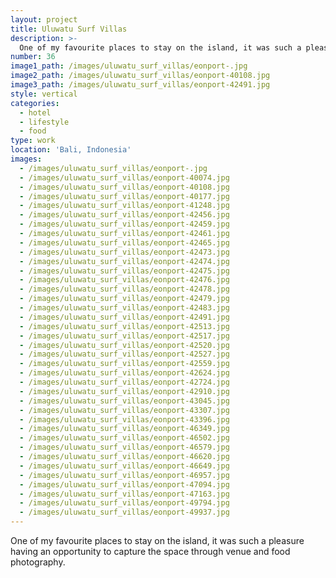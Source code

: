 ```yaml
---
layout: project
title: Uluwatu Surf Villas
description: >-
  One of my favourite places to stay on the island, it was such a pleasure having an opportunity to capture the space through venue and food photography.
number: 36
image1_path: /images/uluwatu_surf_villas/eonport-.jpg
image2_path: /images/uluwatu_surf_villas/eonport-40108.jpg
image3_path: /images/uluwatu_surf_villas/eonport-42491.jpg
style: vertical
categories:
  - hotel
  - lifestyle
  - food
type: work
location: 'Bali, Indonesia'
images:
  - /images/uluwatu_surf_villas/eonport-.jpg
  - /images/uluwatu_surf_villas/eonport-40074.jpg
  - /images/uluwatu_surf_villas/eonport-40108.jpg
  - /images/uluwatu_surf_villas/eonport-40177.jpg
  - /images/uluwatu_surf_villas/eonport-41248.jpg
  - /images/uluwatu_surf_villas/eonport-42456.jpg
  - /images/uluwatu_surf_villas/eonport-42459.jpg
  - /images/uluwatu_surf_villas/eonport-42461.jpg
  - /images/uluwatu_surf_villas/eonport-42465.jpg
  - /images/uluwatu_surf_villas/eonport-42473.jpg
  - /images/uluwatu_surf_villas/eonport-42474.jpg
  - /images/uluwatu_surf_villas/eonport-42475.jpg
  - /images/uluwatu_surf_villas/eonport-42476.jpg
  - /images/uluwatu_surf_villas/eonport-42478.jpg
  - /images/uluwatu_surf_villas/eonport-42479.jpg
  - /images/uluwatu_surf_villas/eonport-42483.jpg
  - /images/uluwatu_surf_villas/eonport-42491.jpg
  - /images/uluwatu_surf_villas/eonport-42513.jpg
  - /images/uluwatu_surf_villas/eonport-42517.jpg
  - /images/uluwatu_surf_villas/eonport-42520.jpg
  - /images/uluwatu_surf_villas/eonport-42527.jpg
  - /images/uluwatu_surf_villas/eonport-42559.jpg
  - /images/uluwatu_surf_villas/eonport-42624.jpg
  - /images/uluwatu_surf_villas/eonport-42724.jpg
  - /images/uluwatu_surf_villas/eonport-42910.jpg
  - /images/uluwatu_surf_villas/eonport-43045.jpg
  - /images/uluwatu_surf_villas/eonport-43307.jpg
  - /images/uluwatu_surf_villas/eonport-43396.jpg
  - /images/uluwatu_surf_villas/eonport-46349.jpg
  - /images/uluwatu_surf_villas/eonport-46502.jpg
  - /images/uluwatu_surf_villas/eonport-46579.jpg
  - /images/uluwatu_surf_villas/eonport-46620.jpg
  - /images/uluwatu_surf_villas/eonport-46649.jpg
  - /images/uluwatu_surf_villas/eonport-46957.jpg
  - /images/uluwatu_surf_villas/eonport-47094.jpg
  - /images/uluwatu_surf_villas/eonport-47163.jpg
  - /images/uluwatu_surf_villas/eonport-49794.jpg
  - /images/uluwatu_surf_villas/eonport-49937.jpg
---
```


One of my favourite places to stay on the island, it was such a pleasure having an opportunity to capture the space through venue and food photography.
